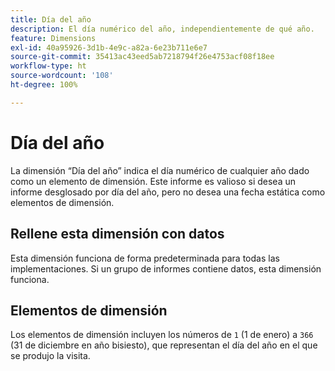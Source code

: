```yaml
---
title: Día del año
description: El día numérico del año, independientemente de qué año.
feature: Dimensions
exl-id: 40a95926-3d1b-4e9c-a82a-6e23b711e6e7
source-git-commit: 35413ac43eed5ab7218794f26e4753acf08f18ee
workflow-type: ht
source-wordcount: '108'
ht-degree: 100%

---
```


# Día del año

La dimensión “Día del año” indica el día numérico de cualquier año dado como un elemento de dimensión. Este informe es valioso si desea un informe desglosado por día del año, pero no desea una fecha estática como elementos de dimensión.

## Rellene esta dimensión con datos

Esta dimensión funciona de forma predeterminada para todas las implementaciones. Si un grupo de informes contiene datos, esta dimensión funciona.

## Elementos de dimensión

Los elementos de dimensión incluyen los números de `1` (1 de enero) a `366` (31 de diciembre en año bisiesto), que representan el día del año en el que se produjo la visita.
